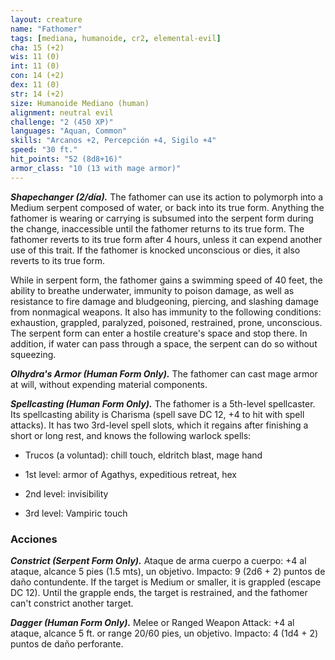 ```yaml
---
layout: creature
name: "Fathomer"
tags: [mediana, humanoide, cr2, elemental-evil]
cha: 15 (+2)
wis: 11 (0)
int: 11 (0)
con: 14 (+2)
dex: 11 (0)
str: 14 (+2)
size: Humanoide Mediano (human)
alignment: neutral evil
challenge: "2 (450 XP)"
languages: "Aquan, Common"
skills: "Arcanos +2, Percepción +4, Sigilo +4"
speed: "30 ft."
hit_points: "52 (8d8+16)"
armor_class: "10 (13 with mage armor)"
---
```


***Shapechanger (2/día).*** The fathomer can use its action to polymorph into a Medium serpent composed of water, or back into its true form. Anything the fathomer is wearing or carrying is subsumed into the serpent form during the change, inaccessible until the fathomer returns to its true form. The fathomer reverts to its true form after 4 hours, unless it can expend another use of this trait. If the fathomer is knocked unconscious or dies, it also reverts to its true form.

While in serpent form, the fathomer gains a swimming speed of 40 feet, the ability to breathe underwater, immunity to poison damage, as well as resistance to fire damage and bludgeoning, piercing, and slashing damage from nonmagical weapons. It also has immunity to the following conditions: exhaustion, grappled, paralyzed, poisoned, restrained, prone, unconscious. The serpent form can enter a hostile creature's space and stop there. In addition, if water can pass through a space, the serpent can do so without squeezing.

***Olhydra's Armor (Human Form Only).*** The fathomer can cast mage armor at will, without expending material components.

***Spellcasting (Human Form Only).*** The fathomer is a 5th-level spellcaster. Its spellcasting ability is Charisma (spell save DC 12, +4 to hit with spell attacks). It has two 3rd-level spell slots, which it regains after finishing a short or long rest, and knows the following warlock spells:

* Trucos (a voluntad): chill touch, eldritch blast, mage hand

* 1st level: armor of Agathys, expeditious retreat, hex

* 2nd level: invisibility

* 3rd level: Vampiric touch

### Acciones

***Constrict (Serpent Form Only).*** Ataque de arma cuerpo a cuerpo: +4 al ataque, alcance 5 pies (1.5 mts), un objetivo. Impacto: 9 (2d6 + 2) puntos de daño contundente. If the target is Medium or smaller, it is grappled (escape DC 12). Until the grapple ends, the target is restrained, and the fathomer can't constrict another target.

***Dagger (Human Form Only).*** Melee or Ranged Weapon Attack: +4 al ataque, alcance 5 ft. or range 20/60 pies, un objetivo. Impacto: 4 (1d4 + 2) puntos de daño perforante.